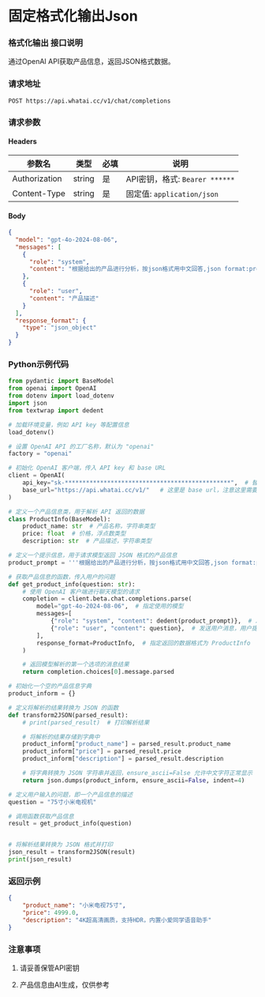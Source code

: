 # 固定格式化输出Json


### **格式化输出 接口说明**


通过OpenAI API获取产品信息，返回JSON格式数据。

### **请求地址**


`POST https://api.whatai.cc/v1/chat/completions`

### **请求参数**


#### **Headers**


| **参数名** | **类型** | **必填** | **说明** |
| --- | --- | --- | --- |
| Authorization | string | 是 | API密钥，格式: `Bearer ******` |
| Content-Type | string | 是 | 固定值: `application/json` |

#### **Body**

```json
{
  "model": "gpt-4o-2024-08-06",
  "messages": [
    {
      "role": "system",
      "content": "根据给出的产品进行分析，按json格式用中文回答,json format:product_name, price, description."
    },
    {
      "role": "user",
      "content": "产品描述"
    }
  ],
  "response_format": {
    "type": "json_object"
  }
}
```


### **Python示例代码**


```python
from pydantic import BaseModel
from openai import OpenAI
from dotenv import load_dotenv
import json
from textwrap import dedent

# 加载环境变量，例如 API key 等配置信息
load_dotenv()

# 设置 OpenAI API 的工厂名称，默认为 "openai"
factory = "openai"

# 初始化 OpenAI 客户端，传入 API key 和 base URL
client = OpenAI(
    api_key="sk-***********************************************",  # 替换为你的 API key
    base_url="https://api.whatai.cc/v1/"   # 这里是 base url，注意这里需要 /v1/
)

# 定义一个产品信息类，用于解析 API 返回的数据
class ProductInfo(BaseModel):
    product_name: str  # 产品名称，字符串类型
    price: float  # 价格，浮点数类型
    description: str  # 产品描述，字符串类型

# 定义一个提示信息，用于请求模型返回 JSON 格式的产品信息
product_prompt = '''根据给出的产品进行分析，按json格式用中文回答,json format:product_name, price, description.'''

# 获取产品信息的函数，传入用户的问题
def get_product_info(question: str):
    # 使用 OpenAI 客户端进行聊天模型的请求
    completion = client.beta.chat.completions.parse(
        model="gpt-4o-2024-08-06",  # 指定使用的模型
        messages=[
            {"role": "system", "content": dedent(product_prompt)},  # 发送系统消息，设置模型的行为
            {"role": "user", "content": question},  # 发送用户消息，用户提出问题
        ],
        response_format=ProductInfo,  # 指定返回的数据格式为 ProductInfo
    )

    # 返回模型解析的第一个选项的消息结果
    return completion.choices[0].message.parsed

# 初始化一个空的产品信息字典
product_inform = {}

# 定义将解析的结果转换为 JSON 的函数
def transform2JSON(parsed_result):
    # print(parsed_result)  # 打印解析结果

    # 将解析的结果存储到字典中
    product_inform["product_name"] = parsed_result.product_name
    product_inform["price"] = parsed_result.price
    product_inform["description"] = parsed_result.description

    # 将字典转换为 JSON 字符串并返回，ensure_ascii=False 允许中文字符正常显示
    return json.dumps(product_inform, ensure_ascii=False, indent=4)

# 定义用户输入的问题，即一个产品信息的描述
question = "75寸小米电视机"

# 调用函数获取产品信息
result = get_product_info(question)


# 将解析结果转换为 JSON 格式并打印
json_result = transform2JSON(result)
print(json_result)
```

### **返回示例**
```json
{
    "product_name": "小米电视75寸",
    "price": 4999.0,
    "description": "4K超高清画质，支持HDR，内置小爱同学语音助手"
}
```

### **注意事项**

1.   请妥善保管API密钥

2.   产品信息由AI生成，仅供参考